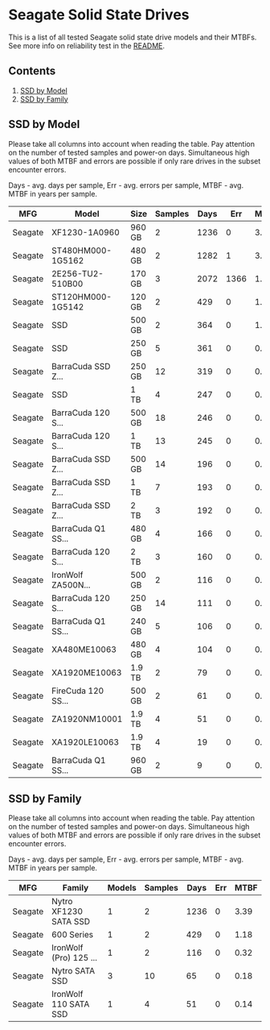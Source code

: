 Seagate Solid State Drives
==========================

This is a list of all tested Seagate solid state drive models and their MTBFs. See
more info on reliability test in the [README](https://github.com/linuxhw/SMART).

Contents
--------

1. [ SSD by Model  ](#ssd-by-model)
2. [ SSD by Family ](#ssd-by-family)

SSD by Model
------------

Please take all columns into account when reading the table. Pay attention on the
number of tested samples and power-on days. Simultaneous high values of both MTBF
and errors are possible if only rare drives in the subset encounter errors.

Days - avg. days per sample,
Err  - avg. errors per sample,
MTBF - avg. MTBF in years per sample.

| MFG       | Model              | Size   | Samples | Days  | Err   | MTBF |
|-----------|--------------------|--------|---------|-------|-------|------|
| Seagate   | XF1230-1A0960      | 960 GB | 2       | 1236  | 0     | 3.39   |
| Seagate   | ST480HM000-1G5162  | 480 GB | 2       | 1282  | 1     | 3.20   |
| Seagate   | 2E256-TU2-510B00   | 170 GB | 3       | 2072  | 1366  | 1.85   |
| Seagate   | ST120HM000-1G5142  | 120 GB | 2       | 429   | 0     | 1.18   |
| Seagate   | SSD                | 500 GB | 2       | 364   | 0     | 1.00   |
| Seagate   | SSD                | 250 GB | 5       | 361   | 0     | 0.99   |
| Seagate   | BarraCuda SSD Z... | 250 GB | 12      | 319   | 0     | 0.88   |
| Seagate   | SSD                | 1 TB   | 4       | 247   | 0     | 0.68   |
| Seagate   | BarraCuda 120 S... | 500 GB | 18      | 246   | 0     | 0.68   |
| Seagate   | BarraCuda 120 S... | 1 TB   | 13      | 245   | 0     | 0.67   |
| Seagate   | BarraCuda SSD Z... | 500 GB | 14      | 196   | 0     | 0.54   |
| Seagate   | BarraCuda SSD Z... | 1 TB   | 7       | 193   | 0     | 0.53   |
| Seagate   | BarraCuda SSD Z... | 2 TB   | 3       | 192   | 0     | 0.53   |
| Seagate   | BarraCuda Q1 SS... | 480 GB | 4       | 166   | 0     | 0.46   |
| Seagate   | BarraCuda 120 S... | 2 TB   | 3       | 160   | 0     | 0.44   |
| Seagate   | IronWolf ZA500N... | 500 GB | 2       | 116   | 0     | 0.32   |
| Seagate   | BarraCuda 120 S... | 250 GB | 14      | 111   | 0     | 0.31   |
| Seagate   | BarraCuda Q1 SS... | 240 GB | 5       | 106   | 0     | 0.29   |
| Seagate   | XA480ME10063       | 480 GB | 4       | 104   | 0     | 0.29   |
| Seagate   | XA1920ME10063      | 1.9 TB | 2       | 79    | 0     | 0.22   |
| Seagate   | FireCuda 120 SS... | 500 GB | 2       | 61    | 0     | 0.17   |
| Seagate   | ZA1920NM10001      | 1.9 TB | 4       | 51    | 0     | 0.14   |
| Seagate   | XA1920LE10063      | 1.9 TB | 4       | 19    | 0     | 0.05   |
| Seagate   | BarraCuda Q1 SS... | 960 GB | 2       | 9     | 0     | 0.03   |

SSD by Family
-------------

Please take all columns into account when reading the table. Pay attention on the
number of tested samples and power-on days. Simultaneous high values of both MTBF
and errors are possible if only rare drives in the subset encounter errors.

Days - avg. days per sample,
Err  - avg. errors per sample,
MTBF - avg. MTBF in years per sample.

| MFG       | Family                 | Models | Samples | Days  | Err   | MTBF |
|-----------|------------------------|--------|---------|-------|-------|------|
| Seagate   | Nytro XF1230 SATA SSD  | 1      | 2       | 1236  | 0     | 3.39   |
| Seagate   | 600 Series             | 1      | 2       | 429   | 0     | 1.18   |
| Seagate   | IronWolf (Pro) 125 ... | 1      | 2       | 116   | 0     | 0.32   |
| Seagate   | Nytro SATA SSD         | 3      | 10      | 65    | 0     | 0.18   |
| Seagate   | IronWolf 110 SATA SSD  | 1      | 4       | 51    | 0     | 0.14   |
